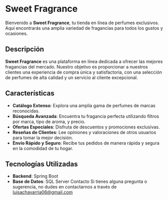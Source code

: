# Sweet Fragrance

Bienvenido a **Sweet Fragrance**, tu tienda en línea de perfumes exclusivos. Aquí encontrarás una amplia variedad de fragancias para todos los gustos y ocasiones.

## Descripción

**Sweet Fragrance** es una plataforma en línea dedicada a ofrecer las mejores fragancias del mercado. Nuestro objetivo es proporcionar a nuestros clientes una experiencia de compra única y satisfactoria, con una selección de perfumes de alta calidad y un servicio al cliente excepcional.

## Características

- **Catálogo Extenso**: Explora una amplia gama de perfumes de marcas reconocidas.
- **Búsqueda Avanzada**: Encuentra tu fragancia perfecta utilizando filtros por marca, tipo de aroma, y precio.
- **Ofertas Especiales**: Disfruta de descuentos y promociones exclusivas.
- **Reseñas de Clientes**: Lee opiniones y valoraciones de otros usuarios para tomar la mejor decisión.
- **Envío Rápido y Seguro**: Recibe tus pedidos de manera rápida y segura en la comodidad de tu hogar.

## Tecnologías Utilizadas

- **Backend**: Spring Boot
- **Base de Datos**: SQL Server
Contacto
Si tienes alguna pregunta o sugerencia, no dudes en contactarnos a través de luisachavarria06@gmail.com
